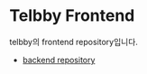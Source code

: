 # Telbby Frontend

telbby의 frontend repository입니다.

- [backend repository](https://github.com/telbby/telbby-backend)
